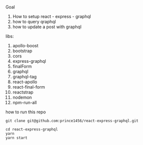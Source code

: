 Goal 

1. How to setup react - express - graphql
2. how to query  qraphql 
3. how to update a post with graphql

libs:

1. apollo-boost
2. bootstrap
3. cors
4. express-graphql
5. finalForm
6. graphql
7. graphql-tag
8. react-apollo
9. react-final-form
10. reactstrap
11. nodemon
12. npm-run-all

how to run this repo

```
git clone git@github.com:prince1456/react-express-graphql.git
```

```
cd react-express-graphql
yarn 
yarn start
```
